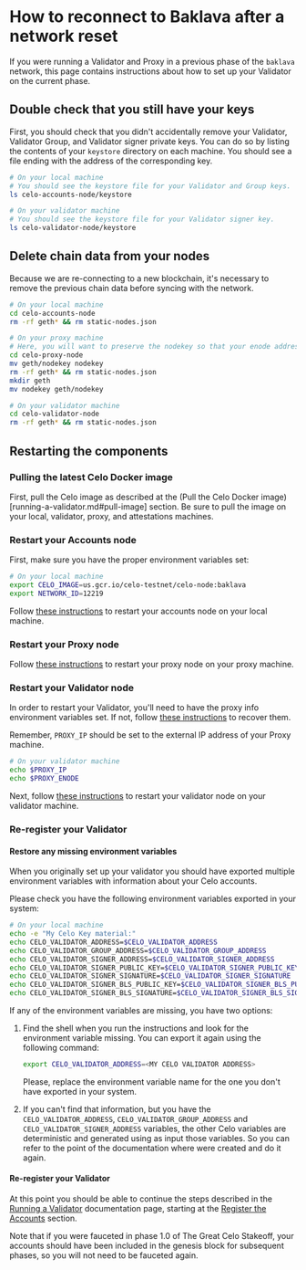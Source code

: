 # How to reconnect to Baklava after a network reset

If you were running a Validator and Proxy in a previous phase of the `baklava` network, this page contains instructions about how to set up your Validator on the current phase.

## Double check that you still have your keys

First, you should check that you didn't accidentally remove your Validator, Validator Group, and Validator signer private keys. You can do so by listing the contents of your `keystore` directory on each machine. You should see a file ending with the address of the corresponding key.

```bash
# On your local machine
# You should see the keystore file for your Validator and Group keys.
ls celo-accounts-node/keystore
```

```bash
# On your validator machine
# You should see the keystore file for your Validator signer key.
ls celo-validator-node/keystore
```

## Delete chain data from your nodes

Because we are re-connecting to a new blockchain, it's necessary to remove the previous chain data before syncing with the network.

```bash
# On your local machine
cd celo-accounts-node
rm -rf geth* && rm static-nodes.json
```

```bash
# On your proxy machine
# Here, you will want to preserve the nodekey so that your enode address doesn't change.
cd celo-proxy-node
mv geth/nodekey nodekey
rm -rf geth* && rm static-nodes.json
mkdir geth
mv nodekey geth/nodekey
```

```bash
# On your validator machine
cd celo-validator-node
rm -rf geth* && rm static-nodes.json
```

## Restarting the components

### Pulling the latest Celo Docker image

First, pull the Celo image as described at the (Pull the Celo Docker image)[running-a-validator.md#pull-image] section. Be sure to pull the image on your local, validator, proxy, and attestations machines.

### Restart your Accounts node

First, make sure you have the proper environment variables set:

```bash
# On your local machine
export CELO_IMAGE=us.gcr.io/celo-testnet/celo-node:baklava
export NETWORK_ID=12219
```

Follow [these instructions](running-a-validator.md#start-your-accounts-node) to restart your accounts node on your local machine.

### Restart your Proxy node

Follow [these instructions](running-a-validator.md#deploy-a-proxy) to restart your proxy node on your proxy machine.

### Restart your Validator node

In order to restart your Validator, you'll need to have the proxy info environment variables set. If not, follow [these instructions](running-a-validator.md#get-your-proxy's-connection-info) to recover them.

Remember, `PROXY_IP` should be set to the external IP address of your Proxy machine.

```bash
# On your validator machine
echo $PROXY_IP
echo $PROXY_ENODE
```

Next, follow [these instructions](running-a-validator.md#connect-the-validator-to-the-proxy) to restart your validator node on your validator machine.

### Re-register your Validator

#### Restore any missing environment variables

When you originally set up your validator you should have exported multiple environment variables with information about your Celo accounts.

Please check you have the following environment variables exported in your system:

```bash
# On your local machine
echo -e "My Celo Key material:"
echo CELO_VALIDATOR_ADDRESS=$CELO_VALIDATOR_ADDRESS
echo CELO_VALIDATOR_GROUP_ADDRESS=$CELO_VALIDATOR_GROUP_ADDRESS
echo CELO_VALIDATOR_SIGNER_ADDRESS=$CELO_VALIDATOR_SIGNER_ADDRESS
echo CELO_VALIDATOR_SIGNER_PUBLIC_KEY=$CELO_VALIDATOR_SIGNER_PUBLIC_KEY
echo CELO_VALIDATOR_SIGNER_SIGNATURE=$CELO_VALIDATOR_SIGNER_SIGNATURE
echo CELO_VALIDATOR_SIGNER_BLS_PUBLIC_KEY=$CELO_VALIDATOR_SIGNER_BLS_PUBLIC_KEY
echo CELO_VALIDATOR_SIGNER_BLS_SIGNATURE=$CELO_VALIDATOR_SIGNER_BLS_SIGNATURE
```

If any of the environment variables are missing, you have two options:

1.  Find the shell when you run the instructions and look for the environment variable missing. You can export it again using the following command:

    ```bash
    export CELO_VALIDATOR_ADDRESS=<MY CELO VALIDATOR ADDRESS>
    ```

    Please, replace the environment variable name for the one you don't have exported in your system.

2.  If you can't find that information, but you have the `CELO_VALIDATOR_ADDRESS`, `CELO_VALIDATOR_GROUP_ADDRESS` and `CELO_VALIDATOR_SIGNER_ADDRESS` variables, the other Celo variables are deterministic and generated using as input those variables. So you can refer to the point of the documentation where were created and do it again.

#### Re-register your Validator

At this point you should be able to continue the steps described in the [Running a Validator](running-a-validator.md) documentation page, starting at the [Register the Accounts](running-a-validator.md#register-the-accounts) section.

Note that if you were fauceted in phase 1.0 of The Great Celo Stakeoff, your accounts should have been included in the genesis block for subsequent phases, so you will not need to be fauceted again.
